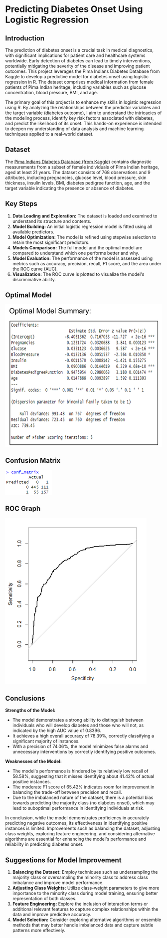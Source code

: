 # Predicting Diabetes Onset Using Logistic Regression

## Introduction

The prediction of diabetes onset is a crucial task in medical diagnostics, with significant implications for patient care and healthcare systems worldwide. Early detection of diabetes can lead to timely interventions, potentially mitigating the severity of the disease and improving patient outcomes. This project leverages the Pima Indians Diabetes Database from Kaggle to develop a predictive model for diabetes onset using logistic regression in R. The dataset comprises medical information from female patients of Pima Indian heritage, including variables such as glucose concentration, blood pressure, BMI, and age.

The primary goal of this project is to enhance my skills in logistic regression using R. By analyzing the relationships between the predictor variables and the target variable (diabetes outcome), I aim to understand the intricacies of the modeling process, identify key risk factors associated with diabetes, and predict the likelihood of its onset. This hands-on experience is intended to deepen my understanding of data analysis and machine learning techniques applied to a real-world dataset.

## Dataset

The [Pima Indians Diabetes Database (from Kaggle)](https://www.kaggle.com/uciml/pima-indians-diabetes-database) contains diagnostic measurements from a subset of female individuals of Pima Indian heritage, aged at least 21 years. The dataset consists of 768 observations and 9 attributes, including pregnancies, glucose level, blood pressure, skin thickness, insulin levels, BMI, diabetes pedigree function, age, and the target variable indicating the presence or absence of diabetes.

## Key Steps

1. **Data Loading and Exploration:** The dataset is loaded and examined to understand its structure and contents.
2. **Model Building:** An initial logistic regression model is fitted using all available predictors.
3. **Model Optimization:** The model is refined using stepwise selection to retain the most significant predictors.
4. **Models Comparison:** The full model and the optimal model are compared to understand which one performs better and why.
5. **Model Evaluation:** The performance of the model is assessed using metrics such as accuracy, precision, recall, F1 score, and the area under the ROC curve (AUC).
6. **Visualization:** The ROC curve is plotted to visualize the model's discriminative ability.

## Optimal Model

![Optimal Model](https://github.com/davidhellerw/Logistic-Regression-in-R/blob/main/optimal_model_summary.png)

## Confusion Matrix

![Confusion Matrix](https://github.com/davidhellerw/Logistic-Regression-in-R/blob/main/confusion_matrix)

## ROC Graph

![ROC Graph](https://github.com/davidhellerw/Logistic-Regression-in-R/blob/main/ROC_plot)






## Conclusions

**Strengths of the Model:**
- The model demonstrates a strong ability to distinguish between individuals who will develop diabetes and those who will not, as indicated by the high AUC value of 0.8396.
- It achieves a high overall accuracy of 78.39%, correctly classifying a significant majority of instances.
- With a precision of 74.06%, the model minimizes false alarms and unnecessary interventions by correctly identifying positive outcomes.

**Weaknesses of the Model:**
- The model's performance is hindered by its relatively low recall of 58.58%, suggesting that it misses identifying about 41.42% of actual positive instances.
- The moderate F1 score of 65.42% indicates room for improvement in balancing the trade-off between precision and recall.
- Due to the imbalanced nature of the dataset, there is a potential bias towards predicting the majority class (no diabetes onset), which may lead to suboptimal performance in identifying individuals at risk.

In conclusion, while the model demonstrates proficiency in accurately predicting negative outcomes, its effectiveness in identifying positive instances is limited. Improvements such as balancing the dataset, adjusting class weights, exploring feature engineering, and considering alternative algorithms are essential for enhancing the model's performance and reliability in predicting diabetes onset.

## Suggestions for Model Improvement

1. **Balancing the Dataset:** Employ techniques such as undersampling the majority class or oversampling the minority class to address class imbalance and improve model performance.
2. **Adjusting Class Weights:** Utilize class-weight parameters to give more importance to the minority class during model training, ensuring better representation of both classes.
3. **Feature Engineering:** Explore the inclusion of interaction terms or additional relevant features to capture complex relationships within the data and improve predictive accuracy.
4. **Model Selection:** Consider exploring alternative algorithms or ensemble methods that may better handle imbalanced data and capture subtle patterns more effectively.
